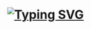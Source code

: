 # [![Typing SVG](https://readme-typing-svg.herokuapp.com?font=Fira+Code&pause=1000&random=false&width=435&lines=LABS+4.1-4.2+(GRIGOREV+4384))](https://git.io/typing-svg)
